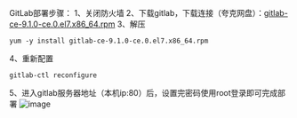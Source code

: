 GitLab部署步骤：
1、关闭防火墙
2、下载gitlab，下载连接（夸克网盘）：[gitlab-ce-9.1.0-ce.0.el7.x86_64.rpm](https://pan.quark.cn/s/a3a0509d91db)
3、解压
```
yum -y install gitlab-ce-9.1.0-ce.0.el7.x86_64.rpm
```
4、重新配置
```
gitlab-ctl reconfigure
```
5、进入gitlab服务器地址（本机ip:80）后，设置完密码使用root登录即可完成部署
![image](https://github.com/user-attachments/assets/697e903c-5c92-4019-9000-e40d35ffa516)
